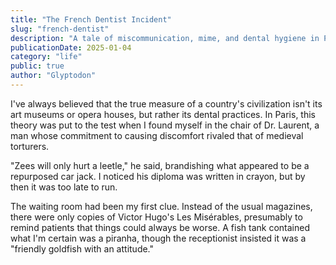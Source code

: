 ```yaml
---
title: "The French Dentist Incident"
slug: "french-dentist"
description: "A tale of miscommunication, mime, and dental hygiene in Paris"
publicationDate: 2025-01-04
category: "life"
public: true
author: "Glyptodon"
---
```


I've always believed that the true measure of a country's civilization isn't its art museums or opera houses, but rather its dental practices. In Paris, this theory was put to the test when I found myself in the chair of Dr. Laurent, a man whose commitment to causing discomfort rivaled that of medieval torturers.

"Zees will only hurt a leetle," he said, brandishing what appeared to be a repurposed car jack. I noticed his diploma was written in crayon, but by then it was too late to run.

The waiting room had been my first clue. Instead of the usual magazines, there were only copies of Victor Hugo's Les Misérables, presumably to remind patients that things could always be worse. A fish tank contained what I'm certain was a piranha, though the receptionist insisted it was a "friendly goldfish with an attitude."
